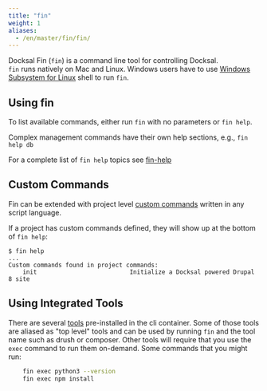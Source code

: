 ```yaml
---
title: "fin"
weight: 1
aliases:
  - /en/master/fin/fin/
---
```


Docksal Fin (`fin`) is a command line tool for controlling Docksal.  
`fin` runs natively on Mac and Linux. Windows users have to use [Windows Subsystem for Linux](https://docs.microsoft.com/en-us/windows/wsl/faq) shell to run `fin`.


## Using fin

To list available commands, either run `fin` with no parameters or `fin help`.


Complex management commands have their own help sections, e.g., `fin help db`

For a complete list of `fin help` topics see [fin-help](/fin/fin-help/)


## Custom Commands

Fin can be extended with project level [custom commands](/fin/custom-commands/) written in any script language.

If a project has custom commands defined, they will show up at the bottom of `fin help`:

    $ fin help
    ...
    Custom commands found in project commands:
        init                          Initialize a Docksal powered Drupal 8 site

## Using Integrated Tools

There are several [tools](/tools/) pre-installed in the cli container. Some of those tools are aliased as 
"top level" tools and can be used by running `fin` and the tool name such as drush or composer. Other tools
will require that you use the `exec` command to run them on-demand. Some commands that you might run:

```bash
    fin exec python3 --version
    fin exec npm install
```
